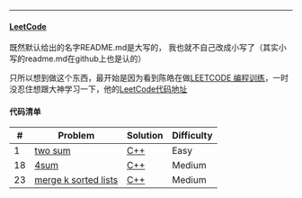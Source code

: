 
---
#### [LeetCode](https://leetcode.com/problemset/algorithms/)
既然默认给出的名字README.md是大写的， 我也就不自己改成小写了（其实小写的readme.md在github上也是认的）

只所以想到做这个东西，最开始是因为看到陈皓在做[LEETCODE 编程训练](http://www.coolshell.cn/articles/12052.html)，一时没忍住想跟大神学习一下，他的[LeetCode代码地址](https://github.com/haoel/leetcode)

#### 代码清单

|#		| Problem	| Solution  | Difficulty	|
|--	  |--			  |--			    |--				    |
|1		| [two sum](https://leetcode.com/problems/two-sum/)  | [C++](https://github.com/lixianmin/leetcode/tree/master/algorithms/two-sum) | Easy |
|18	  | [4sum](https://leetcode.com/problems/4sum) | [C++](https://github.com/lixianmin/leetcode/tree/master/algorithms/4sum)| Medium	|
|23	  | [merge k sorted lists](https://leetcode.com/problems/merge-k-sorted-lists/)  | [C++](https://github.com/lixianmin/leetcode/tree/master/algorithms/merge-k-sorted-lists) | Medium |
